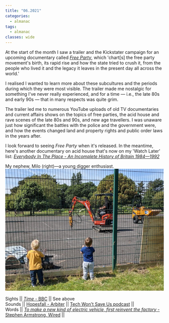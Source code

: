 ```yaml
---
title: "06.2021"
categories:
  - almanac
tags:
  - almanac
classes: wide
---
```


At the start of the month I saw a trailer and the Kickstater campaign for an upcoming documentary called [_Free Party_](https://www.kickstarter.com/projects/mrtorquay/free-party-a-documentary), which 'chart[s] the free party movement's birth, its rapid rise and how the state tried to crush it, from the people who lived it and the legacy it leaves in the present day all across the world.'

I realised I wanted to learn more about these subcultures and the periods during which they were most visible. The trailer made me nostalgic for something I've never really experienced, and for a time — i.e., the late 80s and early 90s — that in many respects was quite grim.

The trailer led me to numerous YouTube uploads of old TV documentaries and current affairs shows on the topics of free parties, the acid house and rave scenes of the late 80s and 90s, and new age travellers. I was unaware just how significant the battles with the police and the government were, and how the events changed land and property rights and public order laws in the years after.

I look forward to seeing _Free Party_ when it's released. In the meantime, here's another documentary on acid house that's now on my 'Watch Later' list: [_Everybody In The Place - An Incomplete History of Britain 1984—1992_](https://www.youtube.com/watch?v=Thr8PUAQuag)

My nephew, Milo (right)—a young digger enthusiast.
![Milo and fellow digger enthusiast](/assets/images/milo_june21.jpg "Milo and machines")

Sights || [_Time_ - BBC](https://www.bbc.co.uk/iplayer/episodes/p09fs2qh/time) || See above  
Sounds || [Hopesfall - Arbiter](https://open.spotify.com/album/5VJ72R6K0tsO9zwBwjjuBJ?si=BzM2tGIZSNmFs7QnOArurA&dl_branch=1)  || [Tech Won't Save Us podcast](https://techwontsave.us/) ||   
Words || [_To make a new kind of electric vehicle, first reinvent the factory_ - Stephen Armstrong, Wired](https://www.wired.co.uk/article/arrival-electric-vehicles-microfactory) ||    
